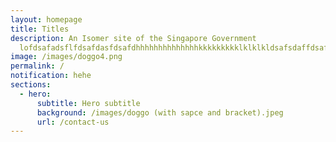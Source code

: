 ```yaml
---
layout: homepage
title: Titles
description: An Isomer site of the Singapore Government
  lofdsafadsflfdsafdasfdsafdhhhhhhhhhhhhhhkkkkkkkkklklklkldsafsdaffdsafdsffdsafdsaf
image: /images/doggo4.png
permalink: /
notification: hehe
sections:
  - hero:
      subtitle: Hero subtitle
      background: /images/doggo (with sapce and bracket).jpeg
      url: /contact-us
---
```


